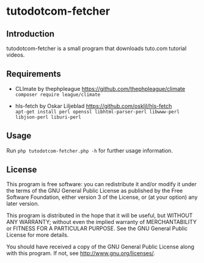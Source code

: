 tutodotcom-fetcher
==================


Introduction
------------

tutodotcom-fetcher is a small program that downloads tuto.com tutorial videos.



Requirements
------------

 * CLImate by thephpleague <https://github.com/thephpleague/climate><br>
   `composer require league/climate`

 * hls-fetch by Oskar Liljeblad <https://github.com/osklil/hls-fetch><br>
   `apt-get install perl openssl libhtml-parser-perl libwww-perl libjson-perl liburi-perl`



Usage
-----

Run `php tutodotcom-fetcher.php -h` for further usage information.



License
-------

This program is free software: you can redistribute it and/or modify
it under the terms of the GNU General Public License as published by
the Free Software Foundation, either version 3 of the License, or
(at your option) any later version.

This program is distributed in the hope that it will be useful,
but WITHOUT ANY WARRANTY; without even the implied warranty of
MERCHANTABILITY or FITNESS FOR A PARTICULAR PURPOSE.  See the
GNU General Public License for more details.

You should have received a copy of the GNU General Public License
along with this program.  If not, see <http://www.gnu.org/licenses/>.
